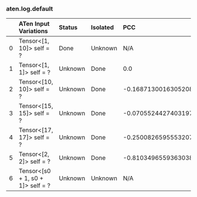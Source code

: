### aten.log.default
|    | ATen Input Variations             | Status   | Isolated   | PCC                  | Host   |
|---:|:----------------------------------|:---------|:-----------|:---------------------|:-------|
|  0 | Tensor<[1, 10]> self = ?          | Done     | Unknown    | N/A                  | N/A    |
|  1 | Tensor<[1, 1]> self = ?           | Unknown  | Done       | 0.0                  | 0      |
|  2 | Tensor<[10, 10]> self = ?         | Unknown  | Done       | -0.16871300163052086 | 0      |
|  3 | Tensor<[15, 15]> self = ?         | Unknown  | Done       | -0.07055244274031976 | 0      |
|  4 | Tensor<[17, 17]> self = ?         | Unknown  | Done       | -0.2500826595553207  | 0      |
|  5 | Tensor<[2, 2]> self = ?           | Unknown  | Done       | -0.8103496559363038  | 0      |
|  6 | Tensor<[s0 + 1, s0 + 1]> self = ? | Unknown  | Unknown    | N/A                  | N/A    |

